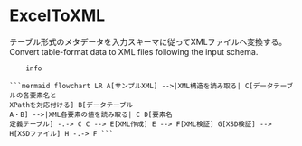 # ExcelToXML
テーブル形式のメタデータを入力スキーマに従ってXMLファイルへ変換する。Convert table-format data to XML files following the input schema.

```mermaid
    info
```

<pre><code>```mermaid flowchart LR A[サンプルXML] -->|XML構造を読み取る| C[データテーブルの各要素名と<br>XPathを対応付ける] B[データテーブル<br>A・B] -->|XML各要素の値を読み取る| C D[要素名<br>定義テーブル] -.-> C C --> E[XML作成] E --> F[XML検証] G[XSD検証] --> H[XSDファイル] H -.-> F ```</code></pre>
